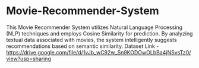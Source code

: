 # Movie-Recommender-System
This Movie Recommender System utilizes Natural Language Processing (NLP) techniques and employs Cosine Similarity for prediction. By analyzing textual data associated with movies, the system intelligently suggests recommendations based on semantic similarity.
Dataset Link - https://drive.google.com/file/d/1vJb_wC92w_Sn9KODOwOLbBa4jNSvsTz0/view?usp=sharing
